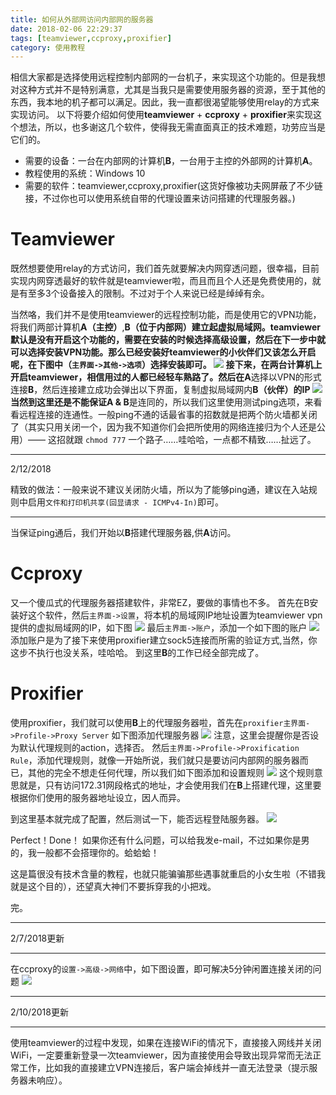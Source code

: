 ```yaml
---
title: 如何从外部网访问内部网的服务器
date: 2018-02-06 22:29:37
tags: [teamviewer,ccproxy,proxifier]
category: 使用教程
---
```

相信大家都是选择使用远程控制内部网的一台机子，来实现这个功能的。但是我想对这种方式并不是特别满意，尤其是当我只是需要使用服务器的资源，至于其他的东西，我本地的机子都可以满足。因此，我一直都很渴望能够使用relay的方式来实现访问。
以下将要介绍如何使用**teamviewer** + **ccproxy** + **proxifier**来实现这个想法，所以，也多谢这几个软件，使得我无需直面真正的技术难题，功劳应当是它们的。
<!-- more -->

+ 需要的设备：一台在内部网的计算机**B**，一台用于主控的外部网的计算机**A**。
+ 教程使用的系统：Windows 10
+ 需要的软件：teamviewer,ccproxy,proxifier(这货好像被功夫网屏蔽了不少链接，不过你也可以使用系统自带的代理设置来访问搭建的代理服务器。)

# Teamviewer

既然想要使用relay的方式访问，我们首先就要解决内网穿透问题，很幸福，目前实现内网穿透最好的软件就是teamviewer啦，而且而且个人还是免费使用的，就是有至多3个设备接入的限制。不过对于个人来说已经是绰绰有余。

当然咯，我们并不是使用teamviewer的远程控制功能，而是使用它的VPN功能，将我们两部计算机**A（主控）**,**B（位于内部网）**建立起虚拟局域网。teamviewer默认是没有开启这个功能的，需要在安装的时候选择高级设置，然后在下一步中就可以选择安装VPN功能。那么已经安装好teamviewer的小伙伴们又该怎么开启呢，在下图中（`主界面->其他->选项`）选择安装即可。
![](/img/teamviewer_vpn.png)
接下来，在两台计算机上开启teamviewer，相信用过的人都已经轻车熟路了。然后在**A**选择以VPN的形式连接**B**，然后连接建立成功会弹出以下界面，复制虚拟局域网内**B（伙伴）**的IP
![](/img/teamviewer_vpn_connected.png)
当然到这里还是不能保证**A & B**是连同的，所以我们这里使用测试ping选项，来看看远程连接的连通性。一般ping不通的话最省事的招数就是把两个防火墙都关闭了（其实只用关闭一个，因为我不知道你们会把所使用的网络连接归为个人还是公用）—— 这招就跟 `chmod 777` 一个路子……哇哈哈，一点都不精致……扯远了。

---

2/12/2018

精致的做法：一般来说不建议关闭防火墙，所以为了能够ping通，建议在入站规则中启用`文件和打印机共享(回显请求 - ICMPv4-In)`即可。

---

当保证ping通后，我们开始以**B**搭建代理服务器,供**A**访问。

# Ccproxy

又一个傻瓜式的代理服务器搭建软件，非常EZ，要做的事情也不多。
首先在B安装好这个软件，然后`主界面->设置`，将本机的局域网IP地址设置为teamviewer vpn提供的虚拟局域网的IP，如下图
![](/img/ccproxy_setting.png)
最后`主界面->账户`，添加一个如下图的账户
![](/img/ccproxy_account.png)
添加账户是为了接下来使用proxifier建立sock5连接而所需的验证方式,当然，你这步不执行也没关系，哇哈哈。
到这里**B**的工作已经全部完成了。

# Proxifier

使用proxifier，我们就可以使用**B**上的代理服务器啦，首先在`proxifier主界面->Profile->Proxy Server`
如下图添加代理服务器
![](/img/proxifier_proxy_server.png)
注意，这里会提醒你是否设为默认代理规则的action，选择否。
然后`主界面->Profile->Proxification Rule`，添加代理规则，就像一开始所说，我们就只是要访问内部网的服务器而已，其他的完全不想走任何代理，所以我们如下图添加和设置规则
![](/img/proxifier_proxy_rule.png)
这个规则意思就是，只有访问172.31网段格式的地址，才会使用我们在**B**上搭建代理，这里要根据你们使用的服务器地址设立，因人而异。

到这里基本就完成了配置，然后测试一下，能否远程登陆服务器。
![](/img/ssh_to_server.png)

Perfect！Done！
如果你还有什么问题，可以给我发e-mail，不过如果你是男的，我一般都不会搭理你的。蛤蛤蛤！

这是篇很没有技术含量的教程，也就只能骗骗那些遇事就重启的小女生啦（不错我就是这个目的），还望真大神们不要拆穿我的小把戏。

完。

---

2/7/2018更新

---

在ccproxy的`设置->高级->网络`中，如下图设置，即可解决5分钟闲置连接关闭的问题
![](/img/ccproxy_setting_advanced.png)

---

2/10/2018更新

---

使用teamviewer的过程中发现，如果在连接WiFi的情况下，直接接入网线并关闭WiFi，一定要重新登录一次teamviewer，因为直接使用会导致出现异常而无法正常工作，比如我的直接建立VPN连接后，客户端会掉线并一直无法登录（提示服务器未响应）。
